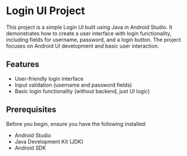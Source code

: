# Login UI Project

This project is a simple Login UI built using Java in Android Studio. It demonstrates how to create a user interface with login functionality, including fields for username, password, and a login button. The project focuses on Android UI development and basic user interaction.

## Features
- User-friendly login interface
- Input validation (username and password fields)
- Basic login functionality (without backend, just UI logic)

## Prerequisites
Before you begin, ensure you have the following installed:
- Android Studio
- Java Development Kit (JDK)
- Android SDK
